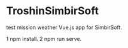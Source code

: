 # TroshinSimbirSoft
test mission weather Vue.js app for SimbirSoft.

1 npm install.
2 npm run serve.
